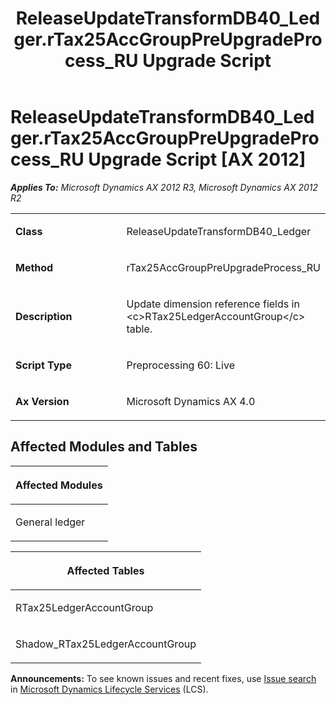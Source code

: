﻿---
title: ReleaseUpdateTransformDB40_Ledger.rTax25AccGroupPreUpgradeProcess_RU Upgrade Script
TOCTitle: ReleaseUpdateTransformDB40_Ledger.rTax25AccGroupPreUpgradeProcess_RU Upgrade Script
ms:assetid: 2f45a24c-9438-bc76-7c65-7cf5292cc1f0
ms:mtpsurl: https://msdn.microsoft.com/en-us/library/JJ736029(v=AX.60)
ms:contentKeyID: 49707444
ms.date: 05/18/2015
mtps_version: v=AX.60
---

# ReleaseUpdateTransformDB40\_Ledger.rTax25AccGroupPreUpgradeProcess\_RU Upgrade Script [AX 2012]


_**Applies To:** Microsoft Dynamics AX 2012 R3, Microsoft Dynamics AX 2012 R2_

<table>
<colgroup>
<col style="width: 50%" />
<col style="width: 50%" />
</colgroup>
<tbody>
<tr class="odd">
<td><p><strong>Class</strong></p></td>
<td><p>ReleaseUpdateTransformDB40_Ledger</p></td>
</tr>
<tr class="even">
<td><p><strong>Method</strong></p></td>
<td><p>rTax25AccGroupPreUpgradeProcess_RU</p></td>
</tr>
<tr class="odd">
<td><p><strong>Description</strong></p></td>
<td><p>Update dimension reference fields in &lt;c&gt;RTax25LedgerAccountGroup&lt;/c&gt; table.</p></td>
</tr>
<tr class="even">
<td><p><strong>Script Type</strong></p></td>
<td><p>Preprocessing 60: Live</p></td>
</tr>
<tr class="odd">
<td><p><strong>Ax Version</strong></p></td>
<td><p>Microsoft Dynamics AX 4.0</p></td>
</tr>
</tbody>
</table>


## Affected Modules and Tables

<table>
<colgroup>
<col style="width: 100%" />
</colgroup>
<thead>
<tr class="header">
<th><p>Affected Modules</p></th>
</tr>
</thead>
<tbody>
<tr class="odd">
<td><p>General ledger</p></td>
</tr>
</tbody>
</table>


<table>
<colgroup>
<col style="width: 100%" />
</colgroup>
<thead>
<tr class="header">
<th><p>Affected Tables</p></th>
</tr>
</thead>
<tbody>
<tr class="odd">
<td><p>RTax25LedgerAccountGroup</p></td>
</tr>
<tr class="even">
<td><p>Shadow_RTax25LedgerAccountGroup</p></td>
</tr>
</tbody>
</table>

  
**Announcements:** To see known issues and recent fixes, use [Issue search](http://go.microsoft.com/fwlink/?linkid=389258) in [Microsoft Dynamics Lifecycle Services](http://go.microsoft.com/fwlink/?linkid=306505) (LCS).

